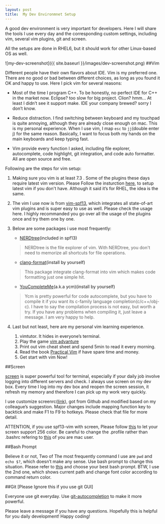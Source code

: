 ```yaml
---
layout: post
title:  My Dev Environmnet Setup
---
```


A good dev environment is very important for developers. Here I will share the tools I use every day and the corresponding custom settings, including vim, several vim plugins, git and screen. 

All the setups are done in RHEL6, but it should work for other Linux-based OS as well. 

![my-dev-screenshot]({{ site.baseurl }}/images/dev-screenshot.png)
##Vim

Different people have their own flavors about IDE. Vim is my preferred one. There are no good or bad between different choices, as long as you found it OK and happy to use. Here I pick vim for several reasons:

* Most of the time I program C++. To be honestly, no perfect IDE for C++ in the market now. Eclipse? too slow for big project. Clion? hmm… At least I didn’t see it support make. IDE your company brewed?  sorry I don’t know. 

* Reduce distraction. I find switching between keyboard and my touchpad is quite annoying, although they are already close enough on mac. This is my personal experience. When I use vim, I map ``esc`` to ``jj``(double enter j) for the same reason. Basically, I want to focus both my hands on the main keyboards and keep typing fast.

* Vim provide every function I asked, including file explorer, autocomplete, code highlight, git integration, and code auto formatter. All are open source and free.

Following are the steps for vim setup:

1. Making sure you vim is at least 7.3 . Some of the plugins these days require latest vim version. Please Follow the insturction [here](http://blog.angeloff.name/post/2010/10/15/vim-7-on-red-hat-enterprise-linux-rhel/), to setup latest vim if you don't have. Although it said it’s for RHEL, the idea is the same.

1. The vim I use now is from [vim-spf13](http://vim.spf13.com/), which integrates all state-of-art vim plugins and is super easy to use as well. Please check the usage here. I highly recommanded you go over all the usage of the plugins once and try them one by one.

1. Below are some packages i use most frequently:

    * [NERDtree](https://github.com/scrooloose/nerdtree)(included in spf13)
    > NERDtree is the file explorer of vim. With NERDtree, you don't need to memorize all shortcuts for file operations.

    * [clang-format](https://github.com/rhysd/vim-clang-format)(install by yourself)
    > This package integrate clang-format into vim which makes code formatting just one simple hit.

    * [YouCompleteMe](http://valloric.github.io/YouCompleteMe/)(a.k.a ycm)(install by yourself)
    > Ycm is pretty powerful for code autocomplete, but you have to compile it if you want its c-family language    completion(c/c++/obj-c). I have to say the compilation process is not easy, but worth a try. If you have any problems when compiling it, just leave a message. I am very happy to help.

1. Last but not least, here are my personal vim learning experience. 
    1. vimtutor. It hides in everyone’s terminal.
    2. Play the game [vim advanture](http://vim-adventures.com/)
    3. Print out vim cheat sheet and spend 5min to read it every morning. 
    4. Read the book [Practical Vim](http://www.amazon.com/Practical-Vim-Thought-Pragmatic-Programmers/dp/1934356980) if have spare time and money.
    5. Get start with vim Now!
 
##Screen

[screen](http://www.gnu.org/software/screen/) is super powerful tool for terminal, especially if your daily job involve logging into different servers and check. I always use screen on my dev box. Every time I log into my dev box and reopen the screen session, it refresh my memory and therefore I can pick up my work very quickly.

I use customize screenrc([link](https://github.com/qqibrow/setup/blob/master/.screenrc)), got from Github and modified based on my colleague’s suggestion. Major changes include mapping function key to backtick and make F1 to F9  to hotkeys. Please check that file for more detail.

ATTENTION, if you use spf13-vim with screen, Please follow [this](http://stackoverflow.com/questions/6787734/strange-behavior-of-vim-color-inside-screen-with-256-colors) to let your screen support 256 color. Be careful to change the .profile rather than .bashrc refering to [this](http://superuser.com/a/370042) of you are mac user.

##Bash Prompt

Believe it or not, Two of The most frequently command I use are ```pwd``` and ```echo $?```, which doesn’t make any sense. Use bash prompt to change this situation. Please refer to [this](http://www.maketecheasier.com/8-useful-and-interesting-bash-prompts) and choose your best bash prompt. BTW, I use the 2nd one, which shows current path and change font color according to command return color.

##Git [Please Ignore this if you use git GUI]

Everyone use git everyday. Use [git-autocompletion](http://git-scm.com/book/en/v1/Git-Basics-Tips-and-Tricks) to make it more powerful. 

Please leave a message if you have any questions. Hopefully this is helpful for you daily development! Happy coding!


